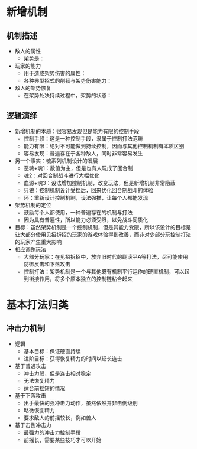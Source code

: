 # 新增机制
## 机制描述
- 敌人的属性
	- 架势是：
- 玩家的能力
	- 用于造成架势伤害的属性：
	- 各种典型招式的削韧与架势伤害能力：
- 敌人的架势恢复
	- 在架势处决持续过程中，架势的状态：

## 逻辑演绎
- 新增机制的本质：很容易发现但是能力有限的控制手段
	- 控制手段：这是一种控制手段，隶属于控制打法范畴
	- 能力有限：绝对不可能做到持续控制，因而与其他控制机制有本质区别
	- 容易发现：普遍存在于各种敌人，同时非常容易发生
- 另一个事实：魂系列机制设计的发展
	- 恶魂+魂1：数值为主，但是也有人玩成了回合制
	- 魂2：对回合制战斗进行大幅优化
	- 血源+魂3：设法增加控制机制，改变玩法，但是新增机制非常隐蔽
	- 只狼：控制机制设计受挫后，回来优化回合制战斗的体验
	- 环：重新设计控制机制，设法强推，让每个人都能发现
- 架势机制的定位
	- 鼓励每个人都使用，一种普遍存在的机制与打法
	- 因为具有普遍性，所以能力必须受限，以免战斗同质化
- 目标：虽然架势机制是一个控制机制，但是其能力受限，所以该设计的目标是让大部分使用见招拆招的玩家的游戏体验得到改善，而非对少部分玩控制打法的玩家产生重大影响
- 相应调整玩法
	- 大部分玩家：在见招拆招中，放弃旧时代的翻滚平A等打法，尽可能使用防御反击和下落攻击
	- 控制打法：架势机制是一个与其他既有机制平行运作的硬直机制，可以起到衔接作用，将多个原本独立的控制链粘合起来

# 基本打法归类
## 冲击力机制
- 逻辑
	- 基本目标：保证硬直持续
	- 进阶目标：获得恢复精力的时间以延长连击
- 基于普通攻击
	- 冲击力弱，但是连击相对稳定
	- 无法恢复精力
	- 适合前摇短的情况
- 基于下落攻击
	- 出手最快的强冲击力动作，虽然依然并非击倒级别
	- 略微恢复精力
	- 要求敌人的前摇较长，例如兽人
- 基于击倒冲击力
	- 最强力的冲击力控制手段
	- 前摇长，需要某些技巧才可以开始
